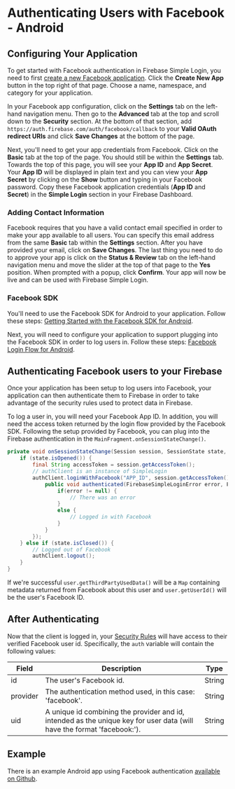 # Authenticating Users with Facebook - Android


## Configuring Your Application

To get started with Facebook authentication in Firebase Simple Login, you need to first [create a new Facebook application](https://developers.facebook.com/apps). Click the __Create New App__ button in the top right of that page. Choose a name, namespace, and category for your application.

In your Facebook app configuration, click on the __Settings__ tab on the left-hand navigation menu. Then go to the __Advanced__ tab at the top and scroll down to the __Security__ section. At the bottom of that section, add `https://auth.firebase.com/auth/facebook/callback` to your __Valid OAuth redirect URIs__ and click __Save Changes__ at the bottom of the page.

Next, you'll need to get your app credentials from Facebook. Click on the __Basic__ tab at the top of the page. You should still be within the __Settings__ tab. Towards the top of this page, you will see your __App ID__ and __App Secret__. Your __App ID__ will be displayed in plain text and you can view your __App Secret__ by clicking on the __Show__ button and typing in your Facebook password. Copy these Facebook application credentials (__App ID__ and __Secret__) in the __Simple Login__ section in your Firebase Dashboard.

### Adding Contact Information

Facebook requires that you have a valid contact email specified in order to make your app available to all users. You can specify this email address from the same __Basic__ tab within the __Settings__ section. After you have provided your email, click on __Save Changes__. The last thing you need to do to approve your app is click on the __Status & Review__ tab on the left-hand navigation menu and move the slider at the top of that page to the __Yes__ position. When prompted with a popup, click __Confirm__. Your app will now be live and can be used with Firebase Simple Login.

### Facebook SDK

You'll need to use the Facebook SDK for Android to your application. Follow these steps: [Getting Started with the Facebook SDK for Android](https://developers.facebook.com/docs/getting-started/facebook-sdk-for-android/3.0/).

Next, you will need to configure your application to support plugging into the Facebook SDK in order to log users in. Follow these steps: [Facebook Login Flow for Android](https://developers.facebook.com/docs/howtos/androidsdk/3.0/login-with-facebook/).


## Authenticating Facebook users to your Firebase

Once your application has been setup to log users into Facebook, your application can then authenticate them to Firebase in order to take advantage of the security rules used to protect data in Firebase.

To log a user in, you will need your Facebook App ID. In addition, you will need the access token returned by the login flow provided by the Facebook SDK. Following the setup provided by Facebook, you can plug into the Firebase authentication in the `MainFragment.onSessionStateChange()`.

```java
private void onSessionStateChange(Session session, SessionState state, Exception exception) {
    if (state.isOpened()) {
        final String accessToken = session.getAccessToken();
        // authClient is an instance of SimpleLogin
        authClient.loginWithFacebook("APP_ID", session.getAccessToken(), new SimpleLoginAuthenticatedHandler() {
            public void authenticated(FirebaseSimpleLoginError error, FirebaseSimpleLoginUser user) {
                if(error != null) {
                    // There was an error
                }
                else {
                    // Logged in with Facebook
                }
            }
        });
    } else if (state.isClosed()) {
        // Logged out of Facebook
        authClient.logout();
    }
}
```

If we're successful `user.getThirdPartyUsedData()` will be a `Map` containing metadata returned from Facebook about this user and `user.getUserId()` will be the user's Facebook ID.


## After Authenticating

Now that the client is logged in, your [Security Rules](https://www.firebase.com/docs/android/guide/securing-data.html) will have access to their verified Facebook user id. Specifically, the `auth` variable will contain the following values:

| Field | Description | Type |
| --- | --- | --- |
| id | The user's Facebook id. | String |
| provider | The authentication method used, in this case: 'facebook'. | String |
| uid | A unique id combining the provider and id, intended as the unique key for user data (will have the format 'facebook:<id>'). | String |


## Example

There is an example Android app using Facebook authentication [available on Github](https://github.com/firebase/simple-login-demo-android).
